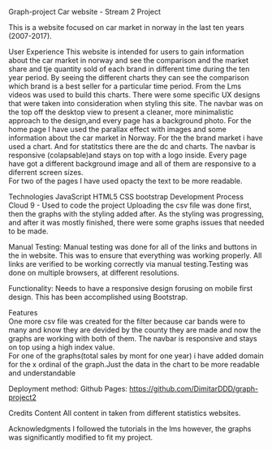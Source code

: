 Graph-project
Car website - Stream 2 Project

This is a website focused on car market in norway in the last ten years (2007-2017). 

User Experience
This website is intended for users  to gain information about the car market in norway and see the comparison and the  market share and tje quantity sold of each brand in different time during the ten year period.
By seeing the different charts they can see the comparison which brand is a best seller for a particular time period. 
From the Lms videos was used to build this charts. There were some specific UX designs that were taken into consideration when styling this site. The navbar was on the top off the desktop view to present a cleaner, more minimalistic approach to the design,and every page has a background photo.
For the home page I have used the parallax effect with images and some information about the car market in Norway.
For the the brand market i have used a chart. 
And for statitstics there are the dc and charts. 
The navbar is responsive (colapsable)and stays on top with a logo inside. 
Every page have got a different background image and all of them are responsive to a diferrent screen sizes.  
For two of the pages I have used opacty the text to be more readable. 


Technologies
JavaScript
HTML5
CSS
bootstrap 
Development Process 
Cloud 9 - Used to code the project
Uploading the csv file was done first, then the graphs with the styling added after. As the styling was progressing, and after it was mostly finished, there were some graphs issues  that needed to be made.

Manual Testing:
Manual testing was done for all of the links and buttons in the  in website. This was to ensure that everything was working properly. All links are verified to be working correctly via manual testing.Testing was done on multiple browsers, at different resolutions.

Functionality:
Needs to have a responsive design forusing on mobile first design. This has been accomplished using Bootstrap.

Features  
One more csv file was created for the filter because car bands were to many and know  they are devided by the county they are made and now the graphs are working with both of them.
The navbar is responsive and stays on top using a high index value.  
For one of the graphs(total sales by mont for one year) i have added  domain for the x ordinal of the graph.Just the data in the chart to be more readable and understandable


Deployment method: Github Pages:
https://github.com/DimitarDDD/graph-project2 

Credits 
Content
All content in taken from different statistics websites.

Acknowledgments 
I followed the tutorials in the lms however, the graphs was significantly modified to fit my project.